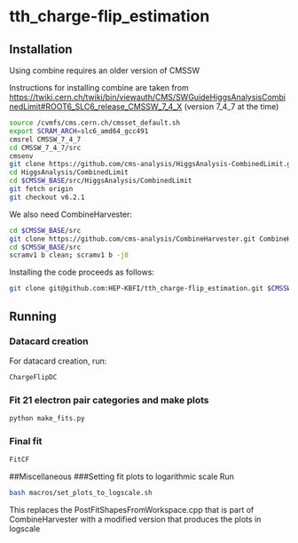 # tth_charge-flip_estimation

## Installation
Using combine requires an older version of CMSSW

Instructions for installing combine are taken from https://twiki.cern.ch/twiki/bin/viewauth/CMS/SWGuideHiggsAnalysisCombinedLimit#ROOT6_SLC6_release_CMSSW_7_4_X (version 7_4_7 at the time)

```bash
source /cvmfs/cms.cern.ch/cmsset_default.sh
export SCRAM_ARCH=slc6_amd64_gcc491
cmsrel CMSSW_7_4_7
cd CMSSW_7_4_7/src 
cmsenv
git clone https://github.com/cms-analysis/HiggsAnalysis-CombinedLimit.git HiggsAnalysis/CombinedLimit
cd HiggsAnalysis/CombinedLimit
cd $CMSSW_BASE/src/HiggsAnalysis/CombinedLimit
git fetch origin
git checkout v6.2.1
```
We also need CombineHarvester:
```bash
cd $CMSSW_BASE/src
git clone https://github.com/cms-analysis/CombineHarvester.git CombineHarvester
cd $CMSSW_BASE/src
scramv1 b clean; scramv1 b -j8
```

Installing the code proceeds as follows:
```bash
git clone git@github.com:HEP-KBFI/tth_charge-flip_estimation.git $CMSSW_BASE/src/tthAnalysis/ChargeFlipEstimation
```

## Running
### Datacard creation
For datacard creation, run:
```bash
ChargeFlipDC
```
### Fit 21 electron pair categories and make plots
```bash
python make_fits.py
```

### Final fit
```bash
FitCF
```

##Miscellaneous
###Setting fit plots to logarithmic scale
Run
```bash
bash macros/set_plots_to_logscale.sh
```
This replaces the PostFitShapesFromWorkspace.cpp that is part of CombineHarvester with a modified version that produces the plots in logscale
